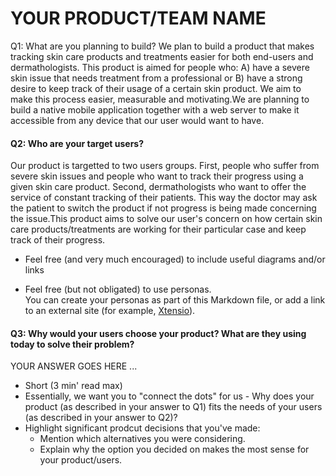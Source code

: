 # YOUR PRODUCT/TEAM NAME

Q1: What are you planning to build?
We plan to build a product that makes tracking skin care products and treatments easier for both end-users and dermathologists.
This product is aimed for people who: A) have a severe skin issue that needs treatment from a professional or B) have a 
strong desire to keep track of their usage of a certain skin product. We aim to make this process easier, measurable and 
motivating.We are planning to build a native mobile application together with a web server to make it accessible from any device
that our user would want to have. 
#### Q2: Who are your target users?
 Our product is targetted to two users groups. First, people who suffer from severe skin issues and people who want to track their progress using a given skin care product. Second, 
dermathologists who want to offer the service of constant tracking of their patients. This way the doctor may ask the patient
to switch the product if not progress is being made concerning the issue.This product aims to solve our user's concern
on how certain skin care products/treatments are working for their particular case and keep track of their progress.
 * Feel free (and very much encouraged) to include useful diagrams and/or links



 * Feel free (but not obligated) to use personas.        
   You can create your personas as part of this Markdown file, or add a link to an external site (for example, [Xtensio](https://xtensio.com/user-persona/)).

#### Q3: Why would your users choose your product? What are they using today to solve their problem?

YOUR ANSWER GOES HERE ...

 * Short (3 min' read max)
 * Essentially, we want you to "connect the dots" for us - Why does your product (as described in your answer to Q1) fits the needs of your users (as described in your answer to Q2)?
 * Highlight significant prodcut decisions that you've made:
    * Mention which alternatives you were considering.
    * Explain why the option you decided on makes the most sense for your product/users.
 

